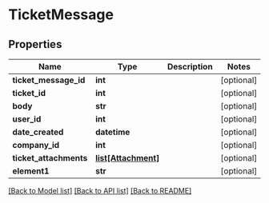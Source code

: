 # TicketMessage

## Properties
Name | Type | Description | Notes
------------ | ------------- | ------------- | -------------
**ticket_message_id** | **int** |  | [optional] 
**ticket_id** | **int** |  | [optional] 
**body** | **str** |  | [optional] 
**user_id** | **int** |  | [optional] 
**date_created** | **datetime** |  | [optional] 
**company_id** | **int** |  | [optional] 
**ticket_attachments** | [**list[Attachment]**](Attachment.md) |  | [optional] 
**element1** | **str** |  | [optional] 

[[Back to Model list]](../README.md#documentation-for-models) [[Back to API list]](../README.md#documentation-for-api-endpoints) [[Back to README]](../README.md)


